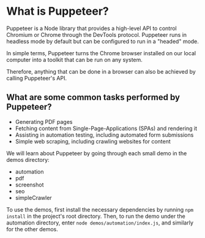 # What is Puppeteer?
Puppeteer is a Node library that provides a high-level API to control Chromium or Chrome through the DevTools protocol. Puppeteer runs in headless mode by default but can be configured to run in a "headed" mode.

In simple terms, Puppeteer turns the Chrome browser installed on our local computer into a toolkit that can be run on any system.

Therefore, anything that can be done in a browser can also be achieved by calling Puppeteer's API.

## What are some common tasks performed by Puppeteer?
- Generating PDF pages
- Fetching content from Single-Page-Applications (SPAs) and rendering it
- Assisting in automation testing, including automated form submissions
- Simple web scraping, including crawling websites for content

We will learn about Puppeteer by going through each small demo in the demos directory:
- automation
- pdf
- screenshot
- seo
- simpleCrawler

To use the demos, first install the necessary dependencies by running `npm install` in the project's root directory. Then, to run the demo under the automation directory, enter `node demos/automation/index.js`, and similarly for the other demos.